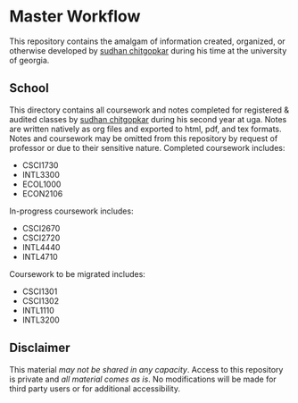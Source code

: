 # Master Workflow
This repository contains the amalgam of information created, organized, or otherwise developed by [sudhan chitgopkar](https://sudhanchitgopkar.com)
 during his time at the university of georgia.

## School
This directory contains all coursework and notes completed for registered & audited classes by [sudhan chitgopkar](https://sudhanchitgopkar.com) during his second year at uga. Notes are written natively as org files and exported to html, pdf, and tex formats. Notes and coursework may be omitted from this repository by request of professor or due to their sensitive nature. Completed coursework includes:
- CSCI1730
- INTL3300
- ECOL1000
- ECON2106

In-progress coursework includes:

- CSCI2670
- CSCI2720
- INTL4440
- INTL4710

Coursework to be migrated includes:

- CSCI1301
- CSCI1302
- INTL1110
- INTL3200

## Disclaimer
This material *may not be shared in any capacity*. Access to this repository is private and *all material comes as is*. No modifications will be made for third party users or for additional accessibility.
